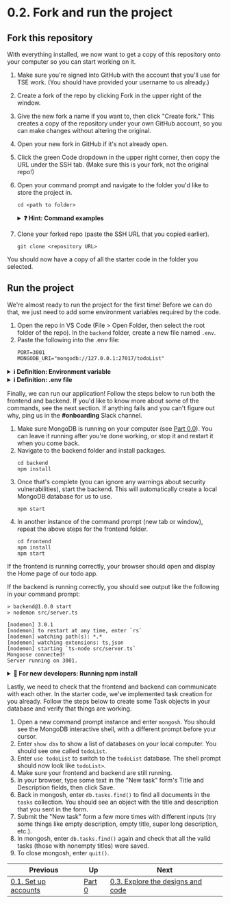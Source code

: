 # 0.2. Fork and run the project

## Fork this repository

With everything installed, we now want to get a copy of this repository onto your computer so you can start working on it.

1. Make sure you're signed into GitHub with the account that you'll use for TSE work. (You should have provided your username to us already.)
2. Create a fork of the repo by clicking Fork in the upper right of the window.
3. Give the new fork a name if you want to, then click "Create fork." This creates a copy of the repository under your own GitHub account, so you can make changes without altering the original.
4. Open your new fork in GitHub if it's not already open.
5. Click the green Code dropdown in the upper right corner, then copy the URL under the SSH tab. (Make sure this is your fork, not the original repo!)
6. Open your command prompt and navigate to the folder you'd like to store the project in.

   ```shell
   cd <path to folder>
   ```

   <details>
   <summary><strong>❓ Hint: Command examples</strong></summary>

   _In command examples, you should replace the text within `<angle brackets>` (including the brackets) with your own data._
   </details>

7. Clone your forked repo (paste the SSH URL that you copied earlier).
   ```shell
   git clone <repository URL>
   ```

You should now have a copy of all the starter code in the folder you selected.

## Run the project

We're almost ready to run the project for the first time! Before we can do that, we just need to add some environment variables required by the code.

1. Open the repo in VS Code (File > Open Folder, then select the root folder of the repo). In the `backend` folder, create a new file named `.env`.
2. Paste the following into the .env file:
   ```
   PORT=3001
   MONGODB_URI="mongodb://127.0.0.1:27017/todoList"
   ```

<details>
<summary><strong>ℹ️ Definition: Environment variable</strong></summary>

<em>

An **environment variable** is a value stored in the shell environment which a program can access while it's running. Like variables in code, they have a name (such as "PORT") and a value (such as "3001"). They are often used to store information like:

- Values which change depending on whether the program is running in development or production mode (for example, 127.0.0.1 in the MONGODB_URI represents your own computer; when the backend is running on a real server, we might change that to a real IP address)
- Sensitive data that should not be stored in Git (such as secret API keys and passwords)

</em>
</details>

<details>
<summary><strong>ℹ️ Definition: .env file</strong></summary>

_`.env` files are a standard way to provide environment variables to a program. They are usually included in a repo's [`.gitignore` file](/.gitignore) so Git doesn't track it, especially if they contain development secrets. The `dotenv` package automatically pulls values from a `.env` file into the shell environment when we run our project._

</details>

Finally, we can run our application! Follow the steps below to run both the frontend and backend. If you'd like to know more about some of the commands, see the next section. If anything fails and you can't figure out why, ping us in the **#onboarding** Slack channel.

1. Make sure MongoDB is running on your computer (see [Part 0.0](./0-0-Install.md)). You can leave it running after you're done working, or stop it and restart it when you come back.
2. Navigate to the backend folder and install packages.
   ```shell
   cd backend
   npm install
   ```
3. Once that's complete (you can ignore any warnings about security vulnerabilities), start the backend. This will automatically create a local MongoDB database for us to use.
   ```shell
   npm start
   ```
4. In another instance of the command prompt (new tab or window), repeat the above steps for the frontend folder.
   ```shell
   cd frontend
   npm install
   npm start
   ```

If the frontend is running correctly, your browser should open and display the Home page of our todo app.

If the backend is running correctly, you should see output like the following in your command prompt:

```
> backend@1.0.0 start
> nodemon src/server.ts

[nodemon] 3.0.1
[nodemon] to restart at any time, enter `rs`
[nodemon] watching path(s): *.*
[nodemon] watching extensions: ts,json
[nodemon] starting `ts-node src/server.ts`
Mongoose connected!
Server running on 3001.
```

<details>
<summary><strong>🤔 For new developers: Running npm install</strong></summary>

_You only need to run `npm install` the first time you set up a project and any time the packages change (for example, when you or someone else on your team adds a new package)._

</details>

Lastly, we need to check that the frontend and backend can communicate with each other. In the starter code, we've implemented task creation for you already. Follow the steps below to create some Task objects in your database and verify that things are working.

1. Open a new command prompt instance and enter `mongosh`. You should see the MongoDB interactive shell, with a different prompt before your cursor.
2. Enter `show dbs` to show a list of databases on your local computer. You should see one called `todoList`.
3. Enter `use todoList` to switch to the `todoList` database. The shell prompt should now look like `todoList>`.
4. Make sure your frontend and backend are still running.
5. In your browser, type some text in the "New task" form's Title and Description fields, then click Save.
6. Back in mongosh, enter `db.tasks.find()` to find all documents in the `tasks` collection. You should see an object with the title and description that you sent in the form.
7. Submit the "New task" form a few more times with different inputs (try some things like empty description, empty title, super long description, etc.).
8. In mongosh, enter `db.tasks.find()` again and check that all the valid tasks (those with nonempty titles) were saved.
9. To close mongosh, enter `quit()`.

| Previous                                | Up           | Next                                                  |
| --------------------------------------- | ------------ | ----------------------------------------------------- |
| [0.1. Set up accounts](./0-1-Set-up.md) | [Part 0](./) | [0.3. Explore the designs and code](./0-3-Explore.md) |

